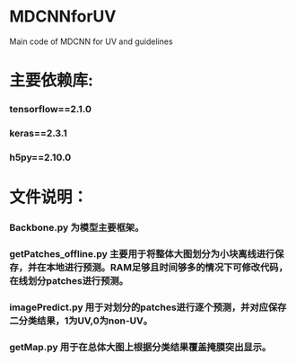 # MDCNNforUV
Main code of MDCNN for UV and guidelines

主要依赖库:
====
###     tensorflow==2.1.0
###     keras==2.3.1
###     h5py==2.10.0

文件说明：
====
###     Backbone.py 为模型主要框架。 
###     getPatches_offline.py 主要用于将整体大图划分为小块离线进行保存，并在本地进行预测。RAM足够且时间够多的情况下可修改代码，在线划分patches进行预测。 
###     imagePredict.py 用于对划分的patches进行逐个预测，并对应保存二分类结果，1为UV,0为non-UV。
###     getMap.py 用于在总体大图上根据分类结果覆盖掩膜突出显示。
